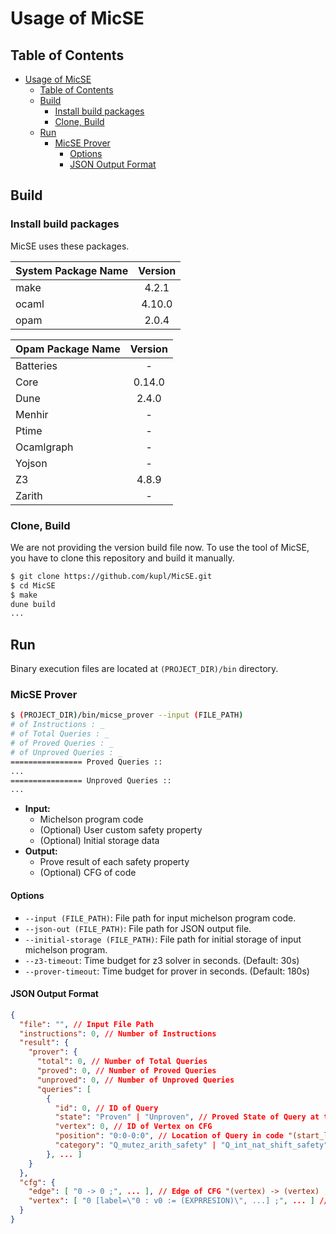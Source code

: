 # Usage of MicSE

## Table of Contents

- [Usage of MicSE](#usage-of-micse)
  - [Table of Contents](#table-of-contents)
  - [Build](#build)
    - [Install build packages](#install-build-packages)
    - [Clone, Build](#clone-build)
  - [Run](#run)
    - [MicSE Prover](#micse-prover)
      - [Options](#options)
      - [JSON Output Format](#json-output-format)

## Build

### Install build packages

MicSE uses these packages.

| System Package Name | Version |
| :------------------ | :-----: |
| make                |  4.2.1  |
| ocaml               | 4.10.0  |
| opam                |  2.0.4  |

| Opam Package Name | Version |
| :---------------- | :-----: |
| Batteries         |    -    |
| Core              | 0.14.0  |
| Dune              |  2.4.0  |
| Menhir            |    -    |
| Ptime             |    -    |
| Ocamlgraph        |    -    |
| Yojson            |    -    |
| Z3                |  4.8.9  |
| Zarith            |    -    |

### Clone, Build

We are not providing the version build file now.
To use the tool of MicSE, you have to clone this repository and build it manually.

```bash
$ git clone https://github.com/kupl/MicSE.git
$ cd MicSE
$ make
dune build
...
```

## Run

Binary execution files are located at `(PROJECT_DIR)/bin` directory.

### MicSE Prover

```bash
$ (PROJECT_DIR)/bin/micse_prover --input (FILE_PATH)
# of Instructions : _
# of Total Queries : _
# of Proved Queries : _
# of Unproved Queries : _
================ Proved Queries ::
...
================ Unproved Queries ::
...
```

- **Input:**
  - Michelson program code
  - (Optional) User custom safety property
  - (Optional) Initial storage data
- **Output:**
  - Prove result of each safety property
  - (Optional) CFG of code

#### Options

- `--input (FILE_PATH)`: File path for input michelson program code.
- `--json-out (FILE_PATH)`: File path for JSON output file.
- `--initial-storage (FILE_PATH)`: File path for initial storage of input michelson program.
- `--z3-timeout`: Time budget for z3 solver in seconds. (Default: 30s)
- `--prover-timeout`: Time budget for prover in seconds. (Default: 180s)

#### JSON Output Format

```json
{
  "file": "", // Input File Path
  "instructions": 0, // Number of Instructions
  "result": {
    "prover": {
      "total": 0, // Number of Total Queries
      "proved": 0, // Number of Proved Queries
      "unproved": 0, // Number of Unproved Queries
      "queries": [
        {
          "id": 0, // ID of Query
          "state": "Proven" | "Unproven", // Proved State of Query at the Result
          "vertex": 0, // ID of Vertex on CFG
          "position": "0:0-0:0", // Location of Query in code "(start_line):(start_column)-(end_line):(end_column)"
          "category": "Q_mutez_arith_safety" | "Q_int_nat_shift_safety" | "Q_assertion", // Property Category of Query
        }, ... ]
    }
  },
  "cfg": {
    "edge": [ "0 -> 0 ;", ... ], // Edge of CFG "(vertex) -> (vertex) ;"
    "vertex": [ "0 [label=\"0 : v0 := (EXPRRESION)\", ...] ;", ... ] // Vertex of CFG "(vertex) [label, shape, style]"
  }
}
```
